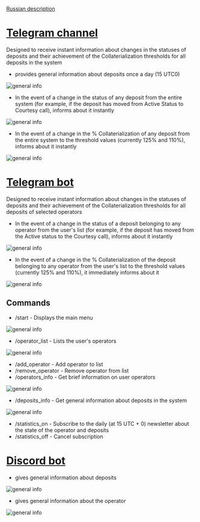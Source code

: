 [Russian description](README.ru-Ru.md)

# [Telegram channel](https://t.me/tbtcliquidationsinfo)

Designed to receive instant information about changes in the statuses of deposits and their achievement of the Collaterialization thresholds for all deposits in the system

- provides general information about deposits once a day (15 UTC0)

![general info](public/screenshot1.jpg)

- In the event of a change in the status of any deposit from the entire system (for example, if the deposit has moved from Active Status to Courtesy call), informs about it instantly

![general info](public/screenshot2.jpg)

- In the event of a change in the % Collaterialization of any deposit from the entire system to the threshold values (currently 125% and 110%), informs about it instantly

![general info](public/screenshot3.jpg)


# [Telegram bot](https://t.me/tBTC_Liquidationsbot)

Designed to receive instant information about changes in the statuses of deposits and their achievement of the Collaterialization thresholds for all deposits of selected operators

- In the event of a change in the status of a deposit belonging to any operator from the user's list (for example, if the deposit has moved from the Active status to the Courtesy call), informs about it instantly

![general info](public/screenshot4.jpg)

- In the event of a change in the % Collaterialization of the deposit belonging to any operator from the user's list to the threshold values (currently 125% and 110%), it immediately informs about it

![general info](public/screenshot5.jpg)

## Commands 

- /start - Displays the main menu

![general info](public/screenshot6.jpg)

- /operator_list - Lists the user's operators

![general info](public/screenshot7.jpg)

- /add_operator - Add operator to list
- /remove_operator - Remove operator from list
- /operators_info - Get brief information on user operators

![general info](public/screenshot8.jpg)

- /deposits_info - Get general information about deposits in the system

![general info](public/screenshot9.jpg)

- /statistics_on - Subscribe to the daily (at 15 UTC + 0) newsletter about the state of the operator and deposits
- /statistics_off - Cancel subscription

# [Discord bot](https://discord.com/api/oauth2/authorize?client_id=766057507097149490&permissions=2048&scope=bot)

- gives general information about deposits

![general info](public/screenshot10.jpg)

- gives general information about the operator 

![general info](public/screenshot11.jpg)